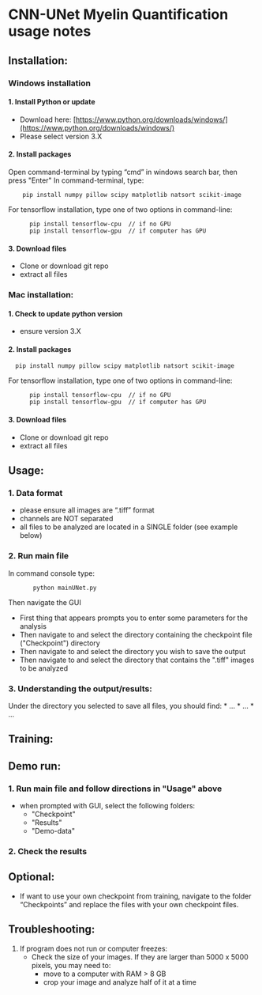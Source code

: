 # **CNN-UNet Myelin Quantification usage notes**


## Installation:
### **Windows installation**
  #### 1.	Install Python or update
  * Download here: [https://www.python.org/downloads/windows/](https://www.python.org/downloads/windows/)
  * Please select version 3.X
        
  #### 2.	Install packages
  Open command-terminal by typing “cmd” in windows search bar, then press "Enter"
  In command-terminal, type:
  
        pip install numpy pillow scipy matplotlib natsort scikit-image
   
   For tensorflow installation, type one of two options in command-line:

          pip install tensorflow-cpu  // if no GPU
          pip install tensorflow-gpu  // if computer has GPU

  #### 3.	Download files
  * Clone or download git repo
  * extract all files
         
   
### **Mac installation:**

  #### 1. Check to update python version
  * ensure version 3.X

  #### 2.	Install packages

      pip install numpy pillow scipy matplotlib natsort scikit-image
      
  For tensorflow installation, type one of two options in command-line:

          pip install tensorflow-cpu  // if no GPU
          pip install tensorflow-gpu  // if computer has GPU

  #### 3.	Download files
  * Clone or download git repo
  * extract all files

## Usage:
  ### 1.	Data format
   * please ensure all images are “.tiff” format
   *	channels are NOT separated
   *	all files to be analyzed are located in a SINGLE folder (see example below)

  ### 2.	Run main file
   In command console type:
           
           python mainUNet.py
  
   Then navigate the GUI
   * First thing that appears prompts you to enter some parameters for the analysis
   *	Then navigate to and select the directory containing the checkpoint file ("Checkpoint") directory
   *	Then navigate to and select the directory you wish to save the output
   *	Then navigate to and select the directory that contains the ".tiff" images to be analyzed

  ### 3. Understanding the output/results:
  Under the directory you selected to save all files, you should find:
    * ...
    * ...
    * ...

## Training:


## Demo run:
  ### 1. Run main file and follow directions in "Usage" above
  * when prompted with GUI, select the following folders:
      * "Checkpoint"
      * "Results"
      * "Demo-data"
     
  ### 2. Check the results
 

## Optional:
 * If want to use your own checkpoint from training, navigate to the folder “Checkpoints” and replace the files with your own checkpoint files.


## Troubleshooting:
1.	If program does not run or computer freezes:
    * Check the size of your images. If they are larger than 5000 x 5000 pixels, you may need to:
        * move to a computer with RAM > 8 GB
        * crop your image and analyze half of it at a time

